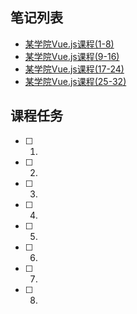 ## 笔记列表
* [某学院Vue.js课程(1-8)](https://github.com/honglyan/demo/edit/master/Vue.js/vuejs1.0-advance-doc-1.md)  
* [某学院Vue.js课程(9-16)](https://github.com/honglyan/demo/edit/master/Vue.js/vuejs1.0-advance-doc-2.md)  
* [某学院Vue.js课程(17-24)](https://github.com/honglyan/demo/edit/master/Vue.js/vuejs1.0-advance-doc-3.md)
* [某学院Vue.js课程(25-32)](https://github.com/honglyan/demo/edit/master/Vue.js/vuejs1.0-advance-doc-4.md)


## 课程任务
- [ ] 1.
- [ ] 2.
- [ ] 3.
- [ ] 4.
- [ ] 5.
- [ ] 6.
- [ ] 7.
- [ ] 8.
